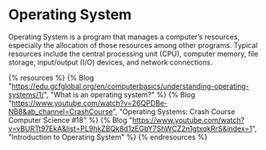 # Operating System

Operating System is a program that manages a computer’s resources, especially the allocation of those resources among other programs. Typical resources include the central processing unit (CPU), computer memory, file storage, input/output (I/O) devices, and network connections.

{% resources %}
  {% Blog "https://edu.gcfglobal.org/en/computerbasics/understanding-operating-systems/1/", "What is an operating system?" %}
  {% Blog "https://www.youtube.com/watch?v=26QPDBe-NB8&ab_channel=CrashCourse", "Operating Systems: Crash Course Computer Science #18" %}
  {% Blog "https://www.youtube.com/watch?v=vBURTt97EkA&list=PL9hkZBQk8d1zEGbY7ShWCZ2n1gtxqkRrS&index=1", "Introduction to Operating System" %}
{% endresources %}
